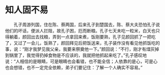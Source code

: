 # 知人固不易
　　孔子周游列国，住在陈、蔡两国，后来孔子到楚国去，陈、蔡大夫恐怕孔子说他们的坏话，便派人拦阻，故孔子困，厄而断粮。孔子七天未吃一粒米，白天也只得躺着，颜回出去找粮，弄到一点拿回来煮，饭刚要熟，孔子见颜回抓了一把吃了，又过了一会儿，饭熟了，颜回拜见后把饭送来，孔子装作没有看见他抓饭吃的事，说：“刚才我梦见我父亲，我要来祭奠他一下。”颜回说：“不行，刚才有煤灰掉到锅里了，我觉得扔掉食物是不应该的，我就把他抓起来吃了。”孔子感叹地说：“人相信的是眼睛，可是眼睛也会看错，也不能全信；人依靠的是心，可是心也会想错，也不一定完全依赖，弟子们要记住：了解一个人确实不容易。”
 